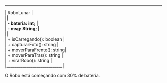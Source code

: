 _____________________________                                                                                                                                             
|          RoboLunar         |                                                                                                                                           
|____________________________|                                                                                                                                           
| - bateria: int;            |                                                                                                                                           
| - msg: String;             |                                                                                                                                           
|____________________________|                                                                                                                                           
| + isCarregando(): boolean  |                                                                                                                                           
| + capturarFoto(): string   |                                                                                                                                           
| + moverParaFrente(): string|                                                                                                                                           
| + moverParaTras(): string  |                                                                                                                                           
| + virarRobo(): string      |                                                                                                                                           
|____________________________|                                                                                                                                           
                                                                                                                                                                          
O Robo está começando com 30% de bateria.
